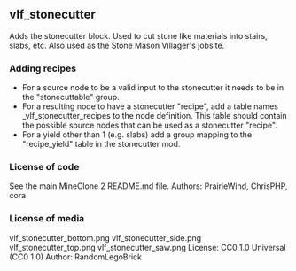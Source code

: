 ## vlf_stonecutter
Adds the stonecutter block. Used to cut stone like materials into stairs, slabs, etc. Also used as the Stone Mason Villager's jobsite.

### Adding recipes
* For a source node to be a valid input to the stonecutter it needs to be in the "stonecuttable" group.
* For a resulting node to have a stonecutter "recipe", add a table names _vlf_stonecutter_recipes to the node definition.
  This table should contain the possible source nodes that can be used as a stonecutter "recipe".
* For a yield other than 1 (e.g. slabs) add a group mapping to the "recipe_yield" table in the stonecutter mod.

### License of code
See the main MineClone 2 README.md file.
Authors: PrairieWind, ChrisPHP, cora

### License of media

vlf_stonecutter_bottom.png
vlf_stonecutter_side.png
vlf_stonecutter_top.png
vlf_stonecutter_saw.png
License: CC0 1.0 Universal (CC0 1.0)
Author: RandomLegoBrick
